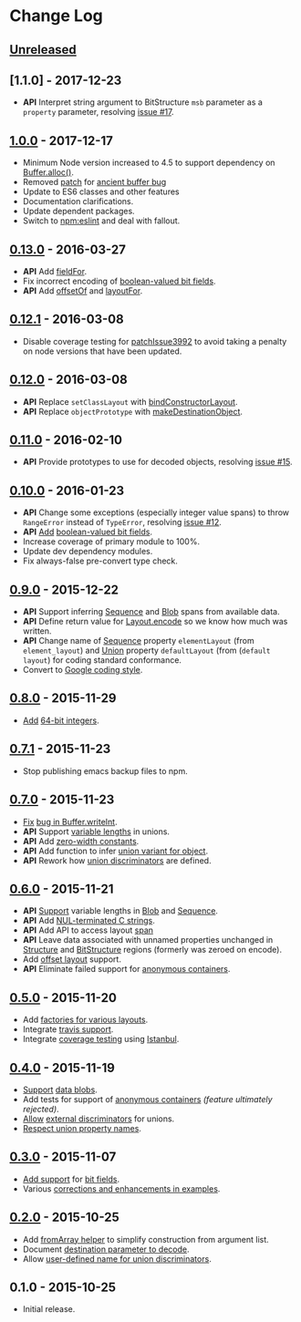 # Change Log

## [Unreleased]

## [1.1.0] - 2017-12-23
* **API** Interpret string argument to BitStructure `msb` parameter as
  a `property` parameter, resolving [issue #17][issue#17].

## [1.0.0] - 2017-12-17

* Minimum Node version increased to 4.5 to support dependency
  on
  [Buffer.alloc()](https://nodejs.org/dist/latest-v4.x/docs/api/buffer.html#buffer_class_method_buffer_alloc_size_fill_encoding).
* Removed [patch][node:issue#3994] for [ancient buffer bug][node:issue#3992]
* Update to ES6 classes and other features
* Documentation clarifications.
* Update dependent packages.
* Switch to [npm:eslint] and deal with fallout.

## [0.13.0] - 2016-03-27

* **API** Add [fieldFor][doc:BitStructure.fieldFor].
* Fix incorrect encoding of [boolean-valued bit fields][doc:Boolean].
* **API** Add [offsetOf][doc:Structure.offsetOf] and [layoutFor][doc:Structure.layoutFor].

## [0.12.1] - 2016-03-08

* Disable coverage testing for [patchIssue3992][doc:patchIssue3992] to
  avoid taking a penalty on node versions that have been updated.

## [0.12.0] - 2016-03-08

* **API** Replace `setClassLayout` with [bindConstructorLayout][doc:bindConstructorLayout].
* **API** Replace `objectPrototype` with [makeDestinationObject][doc:makeDestinationObject].

## [0.11.0] - 2016-02-10

* **API** Provide prototypes to use for decoded objects, resolving
  [issue #15][issue#15].

## [0.10.0] - 2016-01-23

* **API** Change some exceptions (especially integer value spans) to
  throw `RangeError` instead of `TypeError`, resolving
  [issue #12][issue#12].
* **API** [Add][issue#14] [boolean-valued bit fields][doc:Boolean].
* Increase coverage of primary module to 100%.
* Update dev dependency modules.
* Fix always-false pre-convert type check.

## [0.9.0] - 2015-12-22

* **API** Support inferring [Sequence][doc:Sequence.count] and
  [Blob][doc:Blob.length] spans from available data.
* **API** Define return value for [Layout.encode][doc:Layout.encode] so
  we know how much was written.
* **API** Change name of [Sequence][doc:Sequence] property
  `elementLayout` (from `element_layout`) and [Union][doc:Union]
  property `defaultLayout` (from (`default layout`) for coding standard
  conformance.
* Convert to [Google coding style][npm:jscs].

## [0.8.0] - 2015-11-29

* [Add][issue#13] [64-bit integers][doc:NearInt64].

## [0.7.1] - 2015-11-23

* Stop publishing emacs backup files to npm.

## [0.7.0] - 2015-11-23

* [Fix][doc:patchIssue3992] [bug in Buffer.writeInt][node:issue#3992].
* **API** Support [variable lengths][doc:Layout.getSpan] in
  unions.
* **API** Add [zero-width constants][doc:Constant].
* **API** Add function to infer [union variant for object][doc:Union.getSourceVariant].
* **API** Rework how [union discriminators][doc:UnionDiscriminator] are
  defined.

## [0.6.0] - 2015-11-21

* **API** [Support][issue#11] variable lengths in
  [Blob][doc:Blob.length] and [Sequence][doc:Sequence.count].
* **API** Add [NUL-terminated C strings][doc:CString].
* **API** Add API to access layout [span][doc:Layout.span]
* **API** Leave data associated with unnamed properties unchanged in
  [Structure][doc:structure] and [BitStructure][doc:BitStructure] regions
  (formerly was zeroed on encode).
* Add [offset layout][doc:OffsetLayout] support.
* **API** Eliminate failed support for [anonymous containers][issue#8].

## [0.5.0] - 2015-11-20

* Add [factories for various layouts][issue#10].
* Integrate [travis support][ci:travis].
* Integrate [coverage testing][ci:coveralls] using [Istanbul][npm:istanbul].

## [0.4.0] - 2015-11-19

* [Support][issue#9] [data blobs][doc:Blob].
* Add tests for support of [anonymous containers][issue#8] *(feature
  ultimately rejected)*.
* [Allow][issue#7] [external discriminators][doc:UnionDiscriminator] for
  unions.
* [Respect union property names][issue#6].

## [0.3.0] - 2015-11-07

* [Add support][issue#5] for [bit fields][doc:BitField].
* Various [corrections and enhancements in examples][issue#4].

## [0.2.0] - 2015-10-25

* Add [fromArray helper][issue#3] to simplify construction from argument
  list.
* Document [destination parameter to decode][issue#2].
* Allow [user-defined name for union discriminators][issue#1].

## 0.1.0 - 2015-10-25

* Initial release.

[Unreleased]: https://github.com/pabigot/buffer-layout/compare/v1.0.0...next
[1.0.0]: https://github.com/pabigot/buffer-layout/compare/v0.13.0...v1.0.0
[0.13.0]: https://github.com/pabigot/buffer-layout/compare/v0.12.0...v0.13.0
[0.12.1]: https://github.com/pabigot/buffer-layout/compare/v0.12.0...v0.12.1
[0.12.0]: https://github.com/pabigot/buffer-layout/compare/v0.11.0...v0.12.0
[0.11.0]: https://github.com/pabigot/buffer-layout/compare/v0.10.0...v0.11.0
[0.10.0]: https://github.com/pabigot/buffer-layout/compare/v0.9.0...v0.10.0
[0.9.0]: https://github.com/pabigot/buffer-layout/compare/v0.8.0...v0.9.0
[0.8.0]: https://github.com/pabigot/buffer-layout/compare/v0.7.0...v0.8.0
[0.7.1]: https://github.com/pabigot/buffer-layout/compare/v0.7.0...v0.7.1
[0.7.0]: https://github.com/pabigot/buffer-layout/compare/v0.6.0...v0.7.0
[0.6.0]: https://github.com/pabigot/buffer-layout/compare/v0.5.0...v0.6.0
[0.5.0]: https://github.com/pabigot/buffer-layout/compare/v0.4.0...v0.5.0
[0.4.0]: https://github.com/pabigot/buffer-layout/compare/v0.3.0...v0.4.0
[0.3.0]: https://github.com/pabigot/buffer-layout/compare/v0.2.0...v0.3.0
[0.2.0]: https://github.com/pabigot/buffer-layout/compare/v0.1.0...v0.2.0
[doc:bindConstructorLayout]: http://pabigot.github.io/buffer-layout/module-Layout.html#.bindConstructorLayout
[doc:BitField]: http://pabigot.github.io/buffer-layout/module-Layout-BitField.html
[doc:BitStructure]: http://pabigot.github.io/buffer-layout/module-Layout-BitStructure.html
[doc:BitStructure.fieldFor]: http://pabigot.github.io/buffer-layout/module-Layout-BitStructure.html#fieldFor
[doc:Blob]: http://pabigot.github.io/buffer-layout/module-Layout-Blob.html
[doc:Blob.length]: http://pabigot.github.io/buffer-layout/module-Layout-Blob.html#length
[doc:Boolean]: http://pabigot.github.io/buffer-layout/module-Layout-Boolean.html
[doc:Constant]: http://pabigot.github.io/buffer-layout/module-Layout-Constant.html
[doc:CString]: http://pabigot.github.io/buffer-layout/module-Layout-CString.html
[doc:Layout.encode]: http://pabigot.github.io/buffer-layout/module-Layout-Layout.html#encode
[doc:Layout.getSpan]: http://pabigot.github.io/buffer-layout/module-Layout-Layout.html#getSpan
[doc:Layout.span]: http://pabigot.github.io/buffer-layout/module-Layout-Layout.html#span
[doc:makeDestinationObject]: http://pabigot.github.io/buffer-layout/module-Layout-Layout.html#makeDestinationObject
[doc:NearInt64]: http://pabigot.github.io/buffer-layout/module-Layout-NearInt64.html
[doc:OffsetLayout]: http://pabigot.github.io/buffer-layout/module-Layout-OffsetLayout.html
[doc:patchIssue3992]: http://pabigot.github.io/buffer-layout/module-patchIssue3992.html
[doc:Union]: http://pabigot.github.io/buffer-layout/module-Layout-Union.html
[doc:Union.getSourceVariant]: http://pabigot.github.io/buffer-layout/module-Layout-Union.html#getSourceVariant
[doc:UnionDiscriminator]: http://pabigot.github.io/buffer-layout/module-Layout-UnionDiscriminator.html
[doc:Sequence]: http://pabigot.github.io/buffer-layout/module-Layout-Sequence.html
[doc:Sequence.count]: http://pabigot.github.io/buffer-layout/module-Layout-Sequence.html#count
[doc:Structure]: http://pabigot.github.io/buffer-layout/module-Layout-Structure.html
[doc:Structure.layoutFor]: http://pabigot.github.io/buffer-layout/module-Layout-Structure.html#layoutFor
[doc:Structure.offsetOf]: http://pabigot.github.io/buffer-layout/module-Layout-Structure.html#offsetOf
[issue#1]: https://github.com/pabigot/buffer-layout/issues/1
[issue#2]: https://github.com/pabigot/buffer-layout/issues/2
[issue#3]: https://github.com/pabigot/buffer-layout/issues/3
[issue#4]: https://github.com/pabigot/buffer-layout/issues/4
[issue#5]: https://github.com/pabigot/buffer-layout/issues/5
[issue#6]: https://github.com/pabigot/buffer-layout/issues/6
[issue#7]: https://github.com/pabigot/buffer-layout/issues/7
[issue#8]: https://github.com/pabigot/buffer-layout/issues/8
[issue#9]: https://github.com/pabigot/buffer-layout/issues/9
[issue#10]: https://github.com/pabigot/buffer-layout/issues/10
[issue#11]: https://github.com/pabigot/buffer-layout/issues/11
[issue#12]: https://github.com/pabigot/buffer-layout/issues/12
[issue#13]: https://github.com/pabigot/buffer-layout/issues/13
[issue#14]: https://github.com/pabigot/buffer-layout/issues/14
[issue#15]: https://github.com/pabigot/buffer-layout/issues/15
[issue#17]: https://github.com/pabigot/buffer-layout/issues/17
[ci:travis]: https://travis-ci.org/pabigot/buffer-layout
[ci:coveralls]: https://coveralls.io/github/pabigot/buffer-layout
[node:issue#3992]: https://github.com/nodejs/node/issues/3992
[node:issue#3994]: https://github.com/nodejs/node/issues/3994
[npm:istanbul]: https://www.npmjs.com/package/istanbul
[npm:jscs]: https://www.npmjs.com/package/jscs
[npm:eslint]: https://www.npmjs.com/package/eslint

<!---
# Local Variables:
# mode:markdown
# End:
-->
